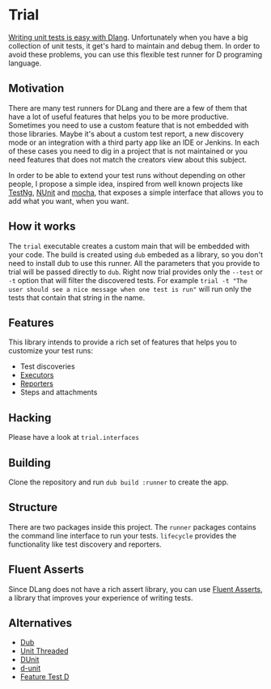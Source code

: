 # Trial

[Writing unit tests is easy with Dlang](https://dlang.org/spec/unittest.html). Unfortunately
when you have a big collection of unit tests, it get's hard to maintain and debug them. In order
to avoid these problems, you can use this flexible test runner for D programing language.

## Motivation

There are many test runners for DLang and there are a few of them that have a lot of useful features
that helps you to be more productive. Sometimes you need to use a custom feature that is not embedded
with those libraries. Maybe it's about a custom test report, a new discovery mode or an integration with
a third party app like an IDE or Jenkins. In each of these cases you need to dig in a project that is
not maintained or you need features that does not match the creators view about this subject.

In order to be able to extend your test runs without depending on other people, I propose a simple
idea, inspired from well known projects like [TestNg](http://testng.org/doc/),
[NUnit](https://github.com/nunit/docs/wiki) and [mocha](https://mochajs.org/), that exposes a simple
interface that allows you to add what you want, when you want.

## How it works

The `trial` executable creates a custom main that will be embedded with your code. The build is created
using `dub` embeded as a library, so you don't need to install dub to use this runner. All the parameters that you
provide to trial will be passed directly to `dub`. Right now trial provides only the `--test` or `-t` option that will
filter the discovered tests. For example `trial -t "The user should see a nice message when one test is run"` will run 
only the tests that contain that string in the name.

## Features

This library intends to provide a rich set of features that helps you to customize your test runs:
  - Test discoveries
  - [Executors](doc/executors)
  - [Reporters](doc/reporters)
  - Steps and attachments

## Hacking

Please have a look at `trial.interfaces`

## Building

Clone the repository and run `dub build :runner` to create the app. 

## Structure

There are two packages inside this project. The `runner` packages contains the command line interface
to run your tests. `lifecycle` provides the functionality like test discovery and reporters.

## Fluent Asserts

Since DLang does not have a rich assert library, you can use [Fluent Asserts](http://fluentasserts.szabobogdan.com/), a library
that improves your experience of writing tests.

## Alternatives

  - [Dub](https://code.dlang.org/docs/commandline)
  - [Unit Threaded](https://code.dlang.org/packages/unit-threaded)
  - [DUnit](https://code.dlang.org/packages/dunit)
  - [d-unit](https://code.dlang.org/packages/d-unit)
  - [Feature Test D](https://code.dlang.org/packages/feature-test-d)
